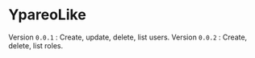# YpareoLike

Version `0.0.1` : Create, update, delete, list users.
Version `0.0.2` : Create, delete, list roles.
